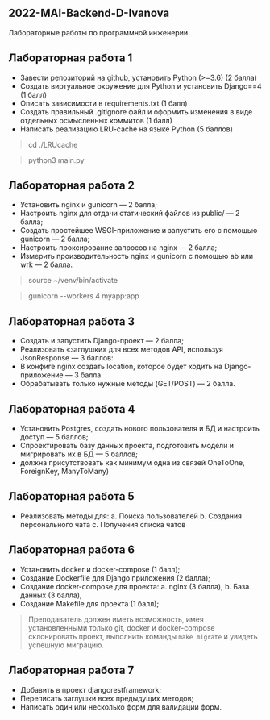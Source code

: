 ## 2022-MAI-Backend-D-Ivanova
Лабораторные работы по программной инженерии


## Лабораторная работа 1

- Завести репозиторий на github, установить Python (>=3.6) (2 балла)
- Создать виртуальное окружение для Python и установить Django==4 (1 балл)
- Описать зависимости в requirements.txt (1 балл)
- Создать правильный .gitignore файл и оформить изменения в виде отдельных осмысленных коммитов (1 балл)
- Написать реализацию LRU-cache на языке Python (5 баллов)  

> cd ./LRUcache

> python3 main.py

## Лабораторная работа 2

- Установить nginx и gunicorn — 2 балла;
- Настроить nginx для отдачи статический файлов из public/ — 2 балла;
- Создать простейшее WSGI-приложение и запустить его с помощью gunicorn — 2 балла;
- Настроить проксирование запросов на nginx — 2 балла;
- Измерить производительность nginx и gunicorn c помощью ab или wrk — 2 балла.

> source ~/venv/bin/activate

> gunicorn --workers 4 myapp:app

## Лабораторная работа 3

- Создать и запустить Django-проект — 2 балла;
- Реализовать «заглушки» для всех методов API, используя JsonResponse  — 3 баллов:
- В конфиге nginx создать location, которое будет ходить на Django-приложение — 3 балла
- Обрабатывать только нужные методы (GET/POST) — 2 балла.

## Лабораторная работа 4

- Установить Postgres, создать нового пользователя и БД и настроить доступ — 5 баллов;
- Спроектировать базу данных проекта, подготовить модели и мигрировать их в БД — 5 баллов;
- должна присутствовать как минимум одна из связей OneToOne, ForeignKey, ManyToMany)

## Лабораторная работа 5

- Реализовать методы для:
a. Поиска пользователей
b. Создания персонального чата
c. Получения списка чатов

## Лабораторная работа 6

- Установить docker и docker-compose (1 балл);
- Создание Dockerfile для Django приложения (2 балла);
- Создание docker-compose для проекта:
a. nginx (3 балла),
b. База данных (3 балла),
- Создание Makefile для проекта (1 балл);

> Преподаватель должен иметь возможность, имея установленными только git, docker и docker-compose склонировать проект, выполнить команды `make migrate` и увидеть успешную миграцию.

## Лабораторная работа 7

- Добавить в проект djangorestframework;
- Переписать заглушки всех предыдущих методов;
- Написать один или несколько форм для валидации форм.
